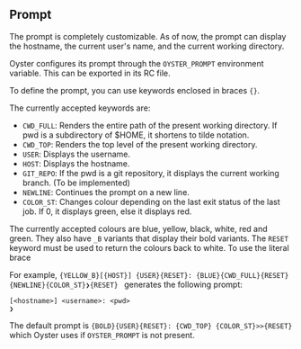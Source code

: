 ## Prompt
The prompt is completely customizable. As of now, the prompt can display the hostname, the current user's name, and the current working directory.

Oyster configures its prompt through the `OYSTER_PROMPT` environment variable. This can be exported in its RC file.

To define the prompt, you can use keywords enclosed in braces `{}`.

The currently accepted keywords are:
- `CWD_FULL`: Renders the entire path of the present working directory. If pwd is a subdirectory of $HOME, it shortens to tilde notation.
- `CWD_TOP`: Renders the top level of the present working directory.
- `USER`: Displays the username.
- `HOST`: Displays the hostname.
- `GIT_REPO`: If the pwd is a git repository, it displays the current working branch. (To be implemented)
- `NEWLINE`: Continues the prompt on a new line.
- `COLOR_ST`: Changes colour depending on the last exit status of the last job. If 0, it displays green, else it displays red.

The currently accepted colours are blue, yellow, black, white, red and green.
They also have `_B` variants that display their bold variants.
The `RESET` keyword must be used to return the colours back to white.
To use the literal brace 

For example, `{YELLOW_B}[{HOST}] {USER}{RESET}: {BLUE}{CWD_FULL}{RESET}{NEWLINE}{COLOR_ST}❯{RESET} ` generates the following prompt:

```
[<hostname>] <username>: <pwd>
❯
```

The default prompt is `{BOLD}{USER}{RESET}: {CWD_TOP} {COLOR_ST}>>{RESET} ` which Oyster uses if `OYSTER_PROMPT` is not present.